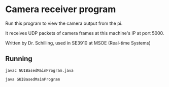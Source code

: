 # Camera receiver program
Run this program to view the camera output from the pi.

It receives UDP packets of camera frames at this machine's IP at port 5000.

Written by Dr. Schilling, used in SE3910 at MSOE (Real-time Systems)

## Running 
`javac GUIBasedMainProgram.java`

`java GUIBasedMainProgram`
